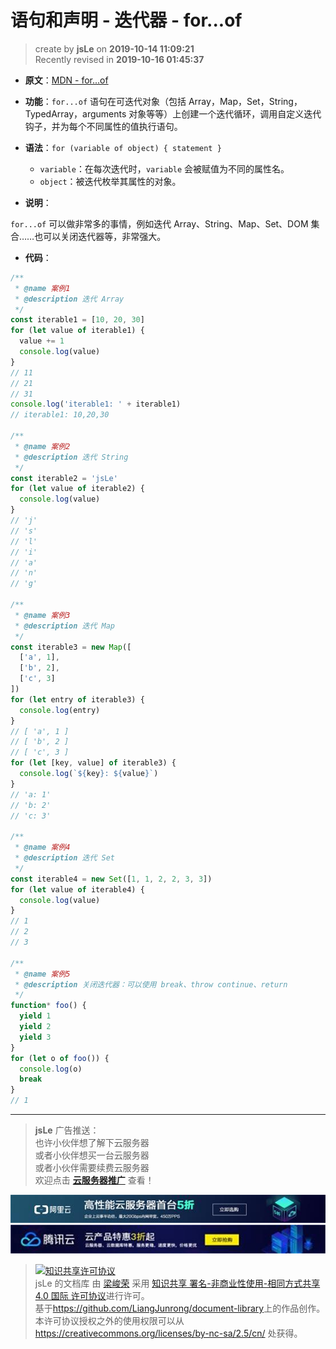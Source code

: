 # 语句和声明 - 迭代器 - for...of

> create by **jsLe** on **2019-10-14 11:09:21**  
> Recently revised in **2019-10-16 01:45:37**

- **原文**：[MDN - for...of](https://developer.mozilla.org/zh-CN/docs/Web/JavaScript/Reference/Statements/for...of)

- **功能**：`for...of` 语句在可迭代对象（包括 Array，Map，Set，String，TypedArray，arguments 对象等等）上创建一个迭代循环，调用自定义迭代钩子，并为每个不同属性的值执行语句。

- **语法**：`for (variable of object) { statement }`

  - `variable`：在每次迭代时，`variable` 会被赋值为不同的属性名。
  - `object`：被迭代枚举其属性的对象。

- **说明**：

`for...of` 可以做非常多的事情，例如迭代 Array、String、Map、Set、DOM 集合……也可以关闭迭代器等，非常强大。

- **代码**：

```js
/**
 * @name 案例1
 * @description 迭代 Array
 */
const iterable1 = [10, 20, 30]
for (let value of iterable1) {
  value += 1
  console.log(value)
}
// 11
// 21
// 31
console.log('iterable1: ' + iterable1)
// iterable1: 10,20,30

/**
 * @name 案例2
 * @description 迭代 String
 */
const iterable2 = 'jsLe'
for (let value of iterable2) {
  console.log(value)
}
// 'j'
// 's'
// 'l'
// 'i'
// 'a'
// 'n'
// 'g'

/**
 * @name 案例3
 * @description 迭代 Map
 */
const iterable3 = new Map([
  ['a', 1],
  ['b', 2],
  ['c', 3]
])
for (let entry of iterable3) {
  console.log(entry)
}
// [ 'a', 1 ]
// [ 'b', 2 ]
// [ 'c', 3 ]
for (let [key, value] of iterable3) {
  console.log(`${key}: ${value}`)
}
// 'a: 1'
// 'b: 2'
// 'c: 3'

/**
 * @name 案例4
 * @description 迭代 Set
 */
const iterable4 = new Set([1, 1, 2, 2, 3, 3])
for (let value of iterable4) {
  console.log(value)
}
// 1
// 2
// 3

/**
 * @name 案例5
 * @description 关闭迭代器：可以使用 break、throw continue、return
 */
function* foo() {
  yield 1
  yield 2
  yield 3
}
for (let o of foo()) {
  console.log(o)
  break
}
// 1
```

---

> **jsLe** 广告推送：  
> 也许小伙伴想了解下云服务器  
> 或者小伙伴想买一台云服务器  
> 或者小伙伴需要续费云服务器  
> 欢迎点击 **[云服务器推广](https://github.com/LiangJunrong/document-library/blob/master/other-library/Monologue/%E7%A8%B3%E9%A3%9F%E8%89%B0%E9%9A%BE.md)** 查看！

[![图](../../../../public-repertory/img/z-small-seek-ali-3.jpg)](https://promotion.aliyun.com/ntms/act/qwbk.html?userCode=w7hismrh)
[![图](../../../../public-repertory/img/z-small-seek-tencent-2.jpg)](https://cloud.tencent.com/redirect.php?redirect=1014&cps_key=49f647c99fce1a9f0b4e1eeb1be484c9&from=console)

> <a rel="license" href="http://creativecommons.org/licenses/by-nc-sa/4.0/"><img alt="知识共享许可协议" style="border-width:0" src="https://i.creativecommons.org/l/by-nc-sa/4.0/88x31.png" /></a><br /><span xmlns:dct="http://purl.org/dc/terms/" property="dct:title">jsLe 的文档库</span> 由 <a xmlns:cc="http://creativecommons.org/ns#" href="https://github.com/LiangJunrong/document-library" property="cc:attributionName" rel="cc:attributionURL">梁峻荣</a> 采用 <a rel="license" href="http://creativecommons.org/licenses/by-nc-sa/4.0/">知识共享 署名-非商业性使用-相同方式共享 4.0 国际 许可协议</a>进行许可。<br />基于<a xmlns:dct="http://purl.org/dc/terms/" href="https://github.com/LiangJunrong/document-library" rel="dct:source">https://github.com/LiangJunrong/document-library</a>上的作品创作。<br />本许可协议授权之外的使用权限可以从 <a xmlns:cc="http://creativecommons.org/ns#" href="https://creativecommons.org/licenses/by-nc-sa/2.5/cn/" rel="cc:morePermissions">https://creativecommons.org/licenses/by-nc-sa/2.5/cn/</a> 处获得。
